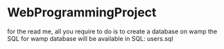 # WebProgrammingProject
for the read me, all you require to do is to
create a database on wamp
the SQL for wamp database will be available 
in SQL: users.sql
